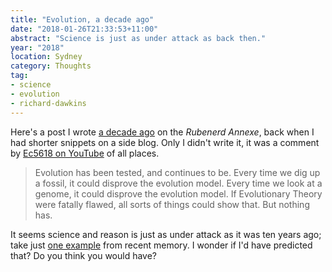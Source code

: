 ```yaml
---
title: "Evolution, a decade ago"
date: "2018-01-26T21:33:53+11:00"
abstract: "Science is just as under attack as back then."
year: "2018"
location: Sydney
category: Thoughts
tag:
- science
- evolution
- richard-dawkins
---
```

Here's a post I wrote [a decade ago] on the *Rubenerd Annexe*, back when I had shorter snippets on a side blog. Only I didn't write it, it was a comment by [Ec5618 on YouTube] of all places.

> Evolution has been tested, and continues to be. Every time we dig up a fossil, it could disprove the evolution model. Every time we look at a genome, it could disprove the evolution model. If Evolutionary Theory were fatally flawed, all sorts of things could show that. But nothing has.

It seems science and reason is just as under attack as it was ten years ago; take just [one example] from recent memory. I wonder if I'd have predicted that? Do you think you would have?

[a decade ago]: https://rubenerd.com/annexe-ec5618-on-evolution/
[Ec5618 on YouTube]: https://youtube.com/watch?v=qR_z85O0P2M
[one example]: https://rubenerd.com/belle-gibson-fake-cures-and-media/
